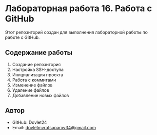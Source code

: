 # Лабораторная работа 16. Работа с GitHub

Этот репозиторий создан для выполнения лабораторной работы по работе с GitHub.

## Содержание работы
1. Создание репозитория
2. Настройка SSH-доступа
3. Инициализация проекта
4. Работа с коммитами
5. Изменение файлов
6. Удаление файлов
7. Добавление новых файлов

## Автор
- GitHub: Dovlet24
- Email: dovletmyratsaparov34@gmail.com 